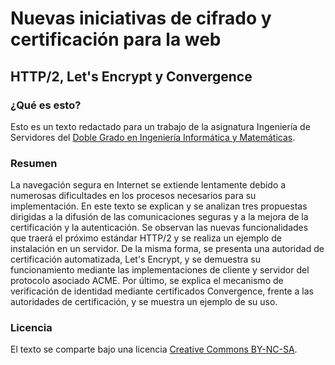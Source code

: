 # Nuevas iniciativas de cifrado y certificación para la web

## HTTP/2, Let's Encrypt y Convergence

### ¿Qué es esto?

Esto es un texto redactado para un trabajo de la asignatura Ingeniería de Servidores
del [Doble Grado en Ingeniería Informática y Matemáticas](https://github.com/dgiim).

### Resumen

La navegación segura en Internet se extiende lentamente debido a numerosas dificultades en los procesos necesarios para su
implementación. En este texto se explican y se analizan tres propuestas dirigidas a la difusión de las comunicaciones
seguras y a la mejora de la certificación y la autenticación. Se observan las nuevas funcionalidades que traerá el próximo
estándar HTTP/2 y se realiza un ejemplo de instalación en un servidor. De la misma forma, se presenta una autoridad de
certificación automatizada, Let's Encrypt, y se demuestra su funcionamiento mediante las implementaciones de cliente y 
servidor del protocolo asociado ACME. Por último, se explica el mecanismo de verificación de identidad mediante certificados
Convergence, frente a las autoridades de certificación, y se muestra un ejemplo de su uso.

### Licencia

El texto se comparte bajo una licencia [Creative Commons BY-NC-SA](https://creativecommons.org/licenses/by-nc-sa/4.0/).
